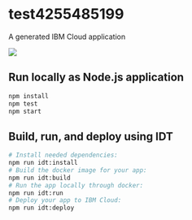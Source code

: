 # test4255485199

A generated IBM Cloud application

[![](https://img.shields.io/badge/IBM%20Cloud-powered-blue.svg)](https://bluemix.net)

## Run locally as Node.js application

```bash
npm install
npm test
npm start
```

## Build, run, and deploy using IDT

```bash
# Install needed dependencies:
npm run idt:install
# Build the docker image for your app:
npm run idt:build
# Run the app locally through docker:
npm run idt:run
# Deploy your app to IBM Cloud:
npm run idt:deploy
```
